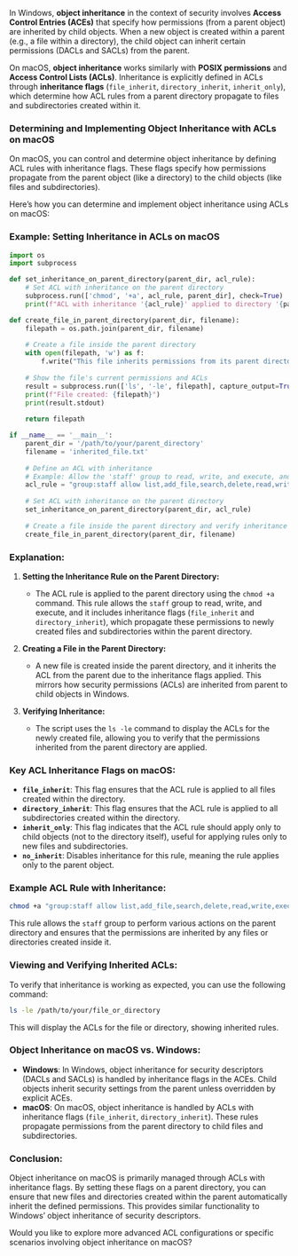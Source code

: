 In Windows, **object inheritance** in the context of security involves **Access Control Entries (ACEs)** that specify how permissions (from a parent object) are inherited by child objects. When a new object is created within a parent (e.g., a file within a directory), the child object can inherit certain permissions (DACLs and SACLs) from the parent.

On macOS, **object inheritance** works similarly with **POSIX permissions** and **Access Control Lists (ACLs)**. Inheritance is explicitly defined in ACLs through **inheritance flags** (`file_inherit`, `directory_inherit`, `inherit_only`), which determine how ACL rules from a parent directory propagate to files and subdirectories created within it.

### Determining and Implementing Object Inheritance with ACLs on macOS

On macOS, you can control and determine object inheritance by defining ACL rules with inheritance flags. These flags specify how permissions propagate from the parent object (like a directory) to the child objects (like files and subdirectories).

Here’s how you can determine and implement object inheritance using ACLs on macOS:

### Example: Setting Inheritance in ACLs on macOS

```python
import os
import subprocess

def set_inheritance_on_parent_directory(parent_dir, acl_rule):
    # Set ACL with inheritance on the parent directory
    subprocess.run(['chmod', '+a', acl_rule, parent_dir], check=True)
    print(f"ACL with inheritance '{acl_rule}' applied to directory '{parent_dir}'")

def create_file_in_parent_directory(parent_dir, filename):
    filepath = os.path.join(parent_dir, filename)
    
    # Create a file inside the parent directory
    with open(filepath, 'w') as f:
        f.write("This file inherits permissions from its parent directory.\n")
    
    # Show the file's current permissions and ACLs
    result = subprocess.run(['ls', '-le', filepath], capture_output=True, text=True)
    print(f"File created: {filepath}")
    print(result.stdout)
    
    return filepath

if __name__ == '__main__':
    parent_dir = '/path/to/your/parent_directory'
    filename = 'inherited_file.txt'
    
    # Define an ACL with inheritance
    # Example: Allow the 'staff' group to read, write, and execute, and propagate the rule to all child objects
    acl_rule = "group:staff allow list,add_file,search,delete,read,write,execute file_inherit,directory_inherit"
    
    # Set ACL with inheritance on the parent directory
    set_inheritance_on_parent_directory(parent_dir, acl_rule)
    
    # Create a file inside the parent directory and verify inheritance
    create_file_in_parent_directory(parent_dir, filename)
```

### Explanation:
1. **Setting the Inheritance Rule on the Parent Directory:**
   - The ACL rule is applied to the parent directory using the `chmod +a` command. This rule allows the `staff` group to read, write, and execute, and it includes inheritance flags (`file_inherit` and `directory_inherit`), which propagate these permissions to newly created files and subdirectories within the parent directory.
   
2. **Creating a File in the Parent Directory:**
   - A new file is created inside the parent directory, and it inherits the ACL from the parent due to the inheritance flags applied. This mirrors how security permissions (ACLs) are inherited from parent to child objects in Windows.

3. **Verifying Inheritance:**
   - The script uses the `ls -le` command to display the ACLs for the newly created file, allowing you to verify that the permissions inherited from the parent directory are applied.

### Key ACL Inheritance Flags on macOS:
- **`file_inherit`**: This flag ensures that the ACL rule is applied to all files created within the directory.
- **`directory_inherit`**: This flag ensures that the ACL rule is applied to all subdirectories created within the directory.
- **`inherit_only`**: This flag indicates that the ACL rule should apply only to child objects (not to the directory itself), useful for applying rules only to new files and subdirectories.
- **`no_inherit`**: Disables inheritance for this rule, meaning the rule applies only to the parent object.

### Example ACL Rule with Inheritance:
```bash
chmod +a "group:staff allow list,add_file,search,delete,read,write,execute file_inherit,directory_inherit" /path/to/your/parent_directory
```

This rule allows the `staff` group to perform various actions on the parent directory and ensures that the permissions are inherited by any files or directories created inside it.

### Viewing and Verifying Inherited ACLs:
To verify that inheritance is working as expected, you can use the following command:

```bash
ls -le /path/to/your/file_or_directory
```

This will display the ACLs for the file or directory, showing inherited rules.

### Object Inheritance on macOS vs. Windows:
- **Windows**: In Windows, object inheritance for security descriptors (DACLs and SACLs) is handled by inheritance flags in the ACEs. Child objects inherit security settings from the parent unless overridden by explicit ACEs.
- **macOS**: On macOS, object inheritance is handled by ACLs with inheritance flags (`file_inherit`, `directory_inherit`). These rules propagate permissions from the parent directory to child files and subdirectories.

### Conclusion:
Object inheritance on macOS is primarily managed through ACLs with inheritance flags. By setting these flags on a parent directory, you can ensure that new files and directories created within the parent automatically inherit the defined permissions. This provides similar functionality to Windows’ object inheritance of security descriptors.

Would you like to explore more advanced ACL configurations or specific scenarios involving object inheritance on macOS?

